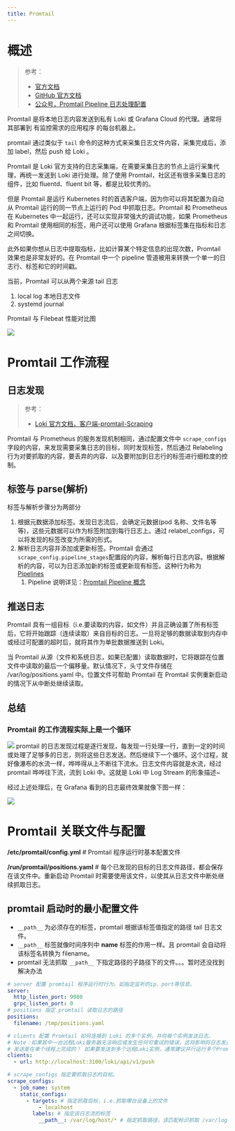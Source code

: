 ```yaml
---
title: Promtail
---
```


# 概述

> 参考：
>
> - [官方文档](https://grafana.com/docs/loki/latest/clients/promtail/)
> - [GitHub 官方文档](https://github.com/grafana/loki/tree/main/docs/sources/clients/promtail)
> - [公众号，Promtail Pipeline 日志处理配置](https://mp.weixin.qq.com/s/PPNa7CYk6aaYDcvH9eTw1w)

Promtail 是将本地日志内容发送到私有 Loki 或 Grafana Cloud 的代理。通常将其部署到 有监控需求的应用程序 的每台机器上。

promtail 通过类似于 `tail` 命令的这种方式来采集日志文件内容，采集完成后，添加 label，然后 push 给 Loki 。

Promtail 是 Loki 官方支持的日志采集端，在需要采集日志的节点上运行采集代理，再统一发送到 Loki 进行处理。除了使用 Promtail，社区还有很多采集日志的组件，比如 fluentd、fluent bit 等，都是比较优秀的。

但是 Promtail 是运行 Kubernetes 时的首选客户端，因为你可以将其配置为自动从 Promtail 运行的同一节点上运行的 Pod 中抓取日志。Promtail 和 Prometheus 在 Kubernetes 中一起运行，还可以实现非常强大的调试功能，如果 Prometheus 和 Promtail 使用相同的标签，用户还可以使用 Grafana 根据标签集在指标和日志之间切换。

此外如果你想从日志中提取指标，比如计算某个特定信息的出现次数，Promtail 效果也是非常友好的。在 Promtail 中一个 pipeline 管道被用来转换一个单一的日志行、标签和它的时间戳。

当前，Promtail 可以从两个来源 tail 日志

1. local log 本地日志文件
2. systemd journal

Promtail 与 Filebeat 性能对比图

![](https://notes-learning.oss-cn-beijing.aliyuncs.com/zl113s/1616129582749-70275c0e-893e-413b-b489-80092db526c9.png)

# Promtail 工作流程

## 日志发现

> 参考：
>
> - [Loki 官方文档，客户端-promtail-Scraping](https://grafana.com/docs/loki/latest/clients/promtail/scraping/)

Promtail 与 Prometheus 的服务发现机制相同，通过配置文件中 `scrape_configs` 字段的内容，来发现需要采集日志的目标，同时发现标签，然后通过 Relabeling 行为对要抓取的内容，要丢弃的内容、以及要附加到日志行的标签进行细粒度的控制。

## 标签与 parse(解析)

标签与解析步骤分为两部分

1. 根据元数据添加标签。发现日志流后，会确定元数据(pod 名称、文件名等等)，这些元数据可以作为标签附加到每行日志上。通过 relabel_configs，可以将发现的标签改变为所需的形式。
2. 解析日志内容并添加或更新标签。Promtail 会通过`scrape_config.pipeline_stages`配置段的内容，解析每行日志内容。根据解析的内容，可以为日志添加新的标签或更新现有标签。这种行为称为 [Pipelines](https://grafana.com/docs/loki/latest/clients/promtail/pipelines/)
   1. Pipeline 说明详见：[Promtail Pipeline 概念](/docs/6.可观测性/日志系统/Log%20Clients/Promtail/Pipeline%20概念/Pipeline%20概念.md)

## 推送日志

Promtail 具有一组目标（i.e.要读取的内容，如文件）并且正确设置了所有标签后，它将开始跟踪（连续读取）来自目标的日志。一旦将足够的数据读取到内存中或经过可配置的超时后，就将其作为单批数据推送到 Loki。

当 Promtail 从源（文件和系统日志，如果已配置）读取数据时，它将跟踪在位置文件中读取的最后一个偏移量。默认情况下，头寸文件存储在 /var/log/positions.yaml 中。位置文件可帮助 Promtail 在 Promtail 实例重新启动的情况下从中断处继续读取。

## 总结

### Promtail 的工作流程实际上是一个循环

![](https://notes-learning.oss-cn-beijing.aliyuncs.com/zl113s/1616129582786-d73bcd27-d899-46f7-beb3-8dc84d0a690c.jpeg)
promtail 的日志发现过程是逐行发现，每发现一行处理一行，直到一定的时间或处理了足够多的日志，则将这些日志发送。然后继续下一个循环。这个过程，就好像瀑布的水流一样，哗哗得从上不断往下流水。日志文件内容就是水流，经过 promtail 哗哗往下流，流到 Loki 中。这就是 Loki 中 Log Stream 的形象描述~

经过上述处理后，在 Grafana 看到的日志最终效果就像下图一样：

![](https://notes-learning.oss-cn-beijing.aliyuncs.com/zl113s/1616129582773-ccfea9e2-0ad0-4ca4-bee7-f3248542c7e7.jpeg)

# Promtail 关联文件与配置

**/etc/promtail/config.yml** # Promtail 程序运行时基本配置文件

**/run/promtail/positions.yaml** # 每个已发现的目标的日志文件路径，都会保存在该文件中。重新启动 Promtail 时需要使用该文件，以使其从日志文件中断处继续抓取日志。

## promtail 启动时的最小配置文件

- `__path__` 为必须存在的标签，promtail 根据该标签值指定的路径 tail 日志文件。
- `__path__` 标签就像时间序列中 **name** 标签的作用一样。且 promtail 会自动将该标签名转换为 filename。
- promtail 无法抓取 `__path__` 下指定路径的子路径下的文件。。。暂时还没找到解决办法

```yaml
# server 配置 promtail 程序运行时行为。如指定监听的ip、port等信息。
server:
  http_listen_port: 9080
  grpc_listen_port: 0
# positions 指定 promtail 读取日志的路径
positions:
  filename: /tmp/positions.yaml

# clients 配置 Promtail 如何连接到 Loki 的多个实例，并向每个实例发送日志。
# Note：如果其中一台远程Loki服务器无法响应或发生任何可重试的错误，这将影响将日志发送到任何其他已配置的远程Loki服务器。
# 发送是在单个线程上完成的！ 如果要发送到多个远程Loki实例，通常建议并行运行多个Promtail客户端。
clients:
  - url: http://localhost:3100/loki/api/v1/push

# scrape_configs 指定要抓取日志的目标。
scrape_configs:
  - job_name: system
    static_configs:
      - targets: # 指定抓取目标，i.e.抓取哪台设备上的文件
          - localhost
        labels: # 指定该日志流的标签
          __path__: /var/log/host/* # 指定抓取路径，该匹配标识抓取 /var/log/host 目录下的所有文件。注意：不包含子目录下的文件。
```
